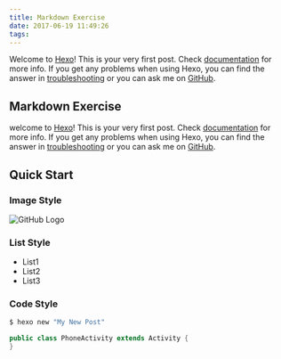 ```yaml
---
title: Markdown Exercise
date: 2017-06-19 11:49:26
tags:
---
```


Welcome to [Hexo](https://hexo.io/)! This is your very first post. Check [documentation](https://hexo.io/docs/) for more info. If you get any problems when using Hexo, you can find the answer in [troubleshooting](https://hexo.io/docs/troubleshooting.html) or you can ask me on [GitHub](https://github.com/hexojs/hexo/issues).

## Markdown Exercise
welcome to [Hexo](https://hexo.io/)! This is your very first post. Check [documentation](https://hexo.io/docs/) for more info. If you get any problems when using Hexo, you can find the answer in [troubleshooting](https://hexo.io/docs/troubleshooting.html) or you can ask me on [GitHub](https://github.com/hexojs/hexo/issues).

## Quick Start
### Image Style
![GitHub Logo](https://help.github.com/assets/images/site/set-up-git.gif)
### List Style
- List1
- List2
- List3

### Code Style

``` bash
$ hexo new "My New Post"
```

``` java
public class PhoneActivity extends Activity {
}
```
